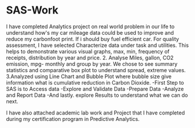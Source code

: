 # SAS-Work
I have completed Analytics project on real world problem in our life to understand how's my car mileage data could be used to improve and reduce my carbonfoot print. If i should buy fuel efficient car. For quality assessment, I have selected Characterize data under task and utilities. This helps to demonstrate various visual graphs, max, min, frequency of receipts, distribution by year and price. 
2. Analyse Miles, gallon, CO2 emission, mpg- monthly and group by year.
We chose to see summary statistics and comparative box plot to understand spread, extreme values. 
3.Analyzed using Line Chart and Bubble Plot where bubble size give information what is cumulative reduction in Carbon Dioxide.
-First Step to SAS is to Access data
-Explore and Validate Data
-Prepare Data
-Analyze and Report Data
-And lastly. explore Results to understand what we can do next.

I have also attached academic lab work and Project that I have completed during my certification program in Predictive Analytics.
